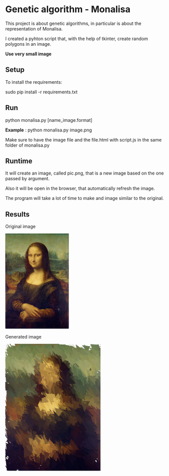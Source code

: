# Genetic algorithm - Monalisa

This project is about genetic algorithms, in particular is about the representation of Monalisa.

I created a pyhton script that, with the help of tkinter, create random polygons in an image.

**Use very small image**

## Setup

To install the requirements:

sudo pip install -r requirements.txt

## Run

python monalisa.py [name_image.format]



**Example** : python monalisa.py image.png


Make sure to have the image file and the file.html with script.js in the same folder of monalisa.py


## Runtime

It will create an image, called pic.png, that is a new image based on the one passed by argument. 

Also it will be open in the browser, that automatically refresh the image.

The program will take a lot of time to make and image similar to the original.

## Results

Original image

<img src="https://github.com/0x5eba/Genetic_algorithm-Monalisa/blob/master/Image/photo_2018-04-13_22-12-00.jpg" width="200" height="300">

Generated image

<img src="https://github.com/0x5eba/Genetic_algorithm-Monalisa/blob/master/Image/photo_2018-04-13_22-11-53.jpg" width="300" height="400">

